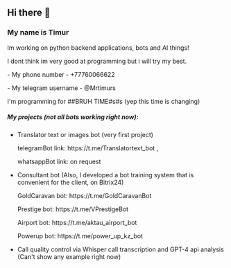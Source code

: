 ## Hi there 👋
### My name is Timur
<p>Im working on python backend applications, bots and AI things!</p>


<p>I dont think im very good at programming but i will try my best.</p>
<p>- My phone number - +77760066622</p>
<p>- My telegram username - @Mrtimurs</p>


<p>I'm programming for ##<!-- posts -->BRUH TIME<!-- /posts -->#s#s (yep this time is changing)</p>


##### My projects (not all bots working right now):
- Translator text or images bot (very first project)
    <p>telegramBot link: https://t.me/Translatortext_bot ,</p>
    <p>whatsappBot link: on request</p>
- Consultant bot (Also, I developed a bot training system that is convenient for the client, on Bitrix24)
    <p>GoldCaravan bot: https://t.me/GoldCaravanBot</p>
    <p>Prestige bot: https://t.me/VPrestigeBot</p>
    <p>Airport bot: https://t.me/aktau_airport_bot</p>
    <p>Powerup bot: https://t.me/power_up_kz_bot</p>
- Call quality control via Whisper call transcription and GPT-4 api analysis (Can't show any example right now)
